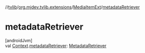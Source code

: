 //[tvlib](../../../index.md)/[org.mjdev.tvlib.extensions](../index.md)/[MediaItemExt](index.md)/[metadataRetriever](metadata-retriever.md)

# metadataRetriever

[androidJvm]\
val [Context](https://developer.android.com/reference/kotlin/android/content/Context.html).[metadataRetriever](metadata-retriever.md): [MetadataRetriever](../../org.mjdev.tvlib.helpers.media/-metadata-retriever/index.md)
